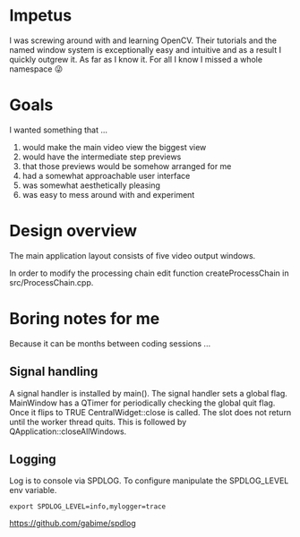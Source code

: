 # Impetus
I was screwing around with and learning OpenCV.  Their tutorials and the named window system is exceptionally easy and intuitive and as a result I quickly outgrew it.  As far as I know it.  For all I know I missed a whole namespace :stuck_out_tongue_winking_eye:

# Goals
I wanted something that ...
1. would make the main video view the biggest view
1. would have the intermediate step previews 
1. that those previews would be somehow arranged for me
1. had a somewhat approachable user interface
1. was somewhat aesthetically pleasing
1. was easy to mess around with and experiment

# Design overview

The main application layout consists of five video output windows.

In order to modify the processing chain edit function createProcessChain in src/ProcessChain.cpp.

# Boring notes for me
Because it can be months between coding sessions ...

## Signal handling
A signal handler is installed by main().  The signal handler sets a global flag.  MainWindow has a QTimer for periodically checking the global quit flag.  Once it flips to TRUE CentralWidget::close is called.  The slot does not return until the worker thread quits.  This is followed by QApplication::closeAllWindows.

## Logging
Log is to console via SPDLOG.  To configure manipulate the SPDLOG_LEVEL env variable.

```
export SPDLOG_LEVEL=info,mylogger=trace
```

https://github.com/gabime/spdlog